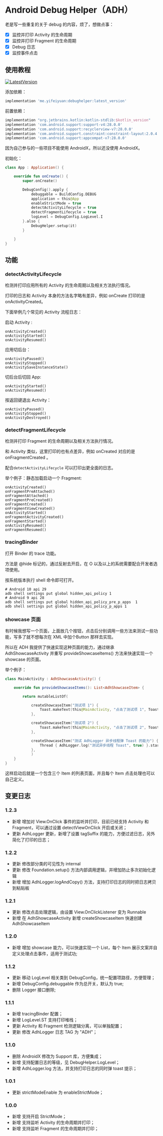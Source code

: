 # Android Debug Helper（ADH）


老是写一些重复的关于 debug 的内容，烦了，想做点事：

- [x] 监控并打印 Activity 的生命周期
- [x] 监控并打印 Fragment 的生命周期
- [x] Debug 日志
- [x] 监控事件点击

## 使用教程

[![LatestVersion](https://api.bintray.com/packages/alancheen/maven/debughelper/images/download.svg)](https://bintray.com/alancheen/maven/debughelper/_latestVersion)

添加依赖：
```groovy
implementation 'me.yifeiyuan:debughelper:latest_version'
```

前置依赖：
```groovy
implementation "org.jetbrains.kotlin:kotlin-stdlib:$kotlin_version"
implementation 'com.android.support:support-v4:28.0.0'
implementation 'com.android.support:recyclerview-v7:28.0.0'
implementation 'com.android.support.constraint:constraint-layout:2.0.4'
implementation 'com.android.support:appcompat-v7:28.0.0'
```

因为自己参与的一些项目不能使用 AndroidX，所以还没使用 AndroidX。

初始化：

```kotlin
class App : Application() {

    override fun onCreate() {
        super.onCreate()

        DebugConfig().apply {
            debuggable = BuildConfig.DEBUG
            application = this@App
            enableStrictMode = true
            detectActivityLifecycle = true
            detectFragmentLifecycle = true
            logLevel = DebugConfig.LogLevel.I
        }.also {
            DebugHelper.setup(it)
        }

    }
}
```

## 功能

### detectActivityLifecycle

检测并打印应用所有的 Activity 的生命周期以及相关方法执行情况。

打印的日志和 Activity 本身的方法名字略有差异，例如 onCreate 打印的是 onActivityCreated。

下面举例几个常见的 Activity 流程日志：

启动 Activity :
```
onActivityCreated()
onActivityStarted()
onActivityResumed()
```

应用切后台：
```
onActivityPaused()
onActivityStopped()
onActivitySaveInstanceState()
```

切后台后切回 App:
```
onActivityStarted()
onActivityResumed()
```

按返回键退出 Activity：
```
onActivityPaused()
onActivityStopped()
onActivityDestroyed()
```

### detectFragmentLifecycle

检测并打印 Fragment 的生命周期以及相关方法执行情况。

和 Activity 类似，这里打印的也有点差异，例如 onCreated 对应的是 onFragmentCreated 。

配合`detectActivityLifecycle` 可以打印出更全面的日志。


举个例子：静态加载启动一个 Fragment:

```
onActivityCreated()
onFragmentPreAttached()
onFragmentAttached()
onFragmentPreCreated()
onFragmentCreated()
onFragmentViewCreated()
onActivityStarted()
onFragmentActivityCreated()
onFragmentStarted()
onActivityResumed()
onFragmentResumed()
```

### tracingBinder

打开 Binder 的 trace 功能。

方法是 @hide 标记的，通过反射去开启，在 O 以及以上的系统需要配合开发者选项使用。

按系统版本执行 shell 命令即可打开。

```shell
# Android 10 api 29
adb shell settings put global hidden_api_policy 1
# Android 9 api 28
adb shell settings put global hidden_api_policy_pre_p_apps  1
adb shell settings put global hidden_api_policy_p_apps 1
```

### showcase 页面

有时候我想写一个页面，上面放几个按钮，点击后分别调用一些方法来测试一些功能，写多了就不想每次在 XML 中加个Button 那样去实现。

所以在 ADH 我提供了快速实现这种页面的能力，通过继承 AdhShowcaseActivity 并重写 provideShowcaseItems() 方法来快速实现一个 showcase 的页面。

举个例子：

```kotlin
class MainActivity : AdhShowcaseActivity() {

    override fun provideShowcaseItems(): List<AdhShowcaseItem> {

        return mutableListOf(

            createShowcaseItem("测试项 1") {
                Toast.makeText(this@MainActivity, "点击了测试项 1", Toast.LENGTH_SHORT).show()
            },

            createShowcaseItem("测试项 2") {
                Toast.makeText(this@MainActivity, "点击了测试项 2", Toast.LENGTH_SHORT).show()
            },

            createShowcaseItem("测试 AdhLogger 异步线程弹 Toast 的能力") {
                Thread { AdhLogger.log("测试异步线程 Toast", true) }.start()
            },
            )
    }
}
```

这样启动后就是一个包含三个 Item 的列表页面，并且每个 Item 点击处理也可以自己定义。


## 变更日志

### 1.2.3

- 新增 增加对 View.OnClick 事件的监听并打印，目前已经支持 Activity 和 Fragment，可以通过设置 detectViewOnClick 开启或关闭；
- 更新 AdhLogger 更新，新增了设置 tagSuffix 的能力，方便过滤日志，另外简化了打印的日志；

### 1.2.2

- 更新 修改部分类的可见性为 internal
- 更新 修改 Foundation.setup() 方法内部调用逻辑，并增加防止多次初始化逻辑
- 新增 增加 AdhLogger.logAndCopy() 方法，支持打印日志的同时把日志拷贝到粘贴板

### 1.2.1

- 更新 修改点击处理逻辑，由设置 View.OnClickListener 变为 Runnable
- 新增 在 AdhShowcaseActivity 新增 createShowcaseItem 快速创建 AdhShowcaseItem

### 1.2.0

- 新增 增加 showcase 能力，可以快速实现一个 List，每个 Item 展示文案并自定义处理点击事件，适用于测试功;

### 1.1.2

- 更新 移动 LogLevel 相关类到 DebugConfig，统一配置项路径，方便管理；
- 新增 DebugConfig.debuggable 作为总开关，默认为 true;
- 删除 Logger 接口删除;

### 1.1.1

- 新增 tracingBinder 配置；
- 新增 LogLevel.ST 支持打印堆栈；
- 更新 Activity 和 Fragment 检测逻辑分离，可以单独配置；
- 更新 修改 AdhLogger 日志 TAG 为 "ADH"；

### 1.1.0

- 删除 AndroidX 修改为 Support 库，方便集成；
- 新增 支持配置日志的等级，见 DebugHelper.LogLevel；
- 新增 AdhLogger.log 方法，并支持打印日志的同时弹 toast 提示；

### 1.0.1

- 更新 strictModeEnable 为 enableStrictMode；

### 1.0.0

- 新增 支持开启 StrictMode；
- 新增 支持监听 Activity 的生命周期并打印；
- 新增 支持监听 Fragment 的生命周期并打印；